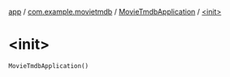 [app](../../index.md) / [com.example.movietmdb](../index.md) / [MovieTmdbApplication](index.md) / [&lt;init&gt;](./-init-.md)

# &lt;init&gt;

`MovieTmdbApplication()`